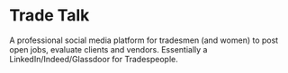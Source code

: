 # Trade Talk

A professional social media platform for tradesmen (and women) to post open jobs, evaluate clients and vendors. Essentially a LinkedIn/Indeed/Glassdoor for Tradespeople.